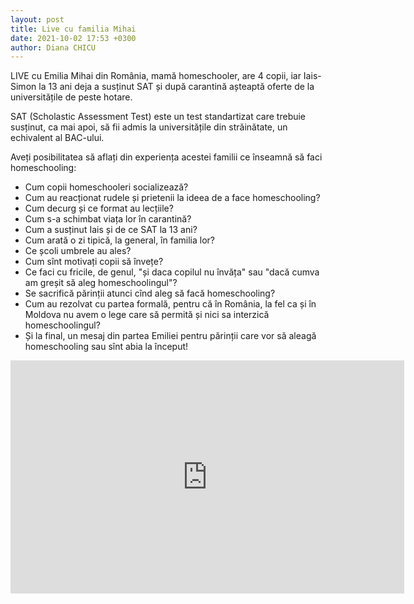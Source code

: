 ```yaml
---
layout: post
title: Live cu familia Mihai
date: 2021-10-02 17:53 +0300
author: Diana CHICU
---
```


LIVE cu Emilia Mihai din România, mamă homeschooler, are 4 copii, iar Iais-Simon la 13 ani deja a susținut SAT și după carantină așteaptă oferte de la universitățile de peste hotare.

SAT (Scholastic Assessment Test) este un test standartizat care trebuie susținut, ca mai apoi, să fii admis la universitățile din străinătate, un echivalent al BAC-ului.

Aveți posibilitatea să aflați din experiența acestei familii ce înseamnă să faci homeschooling:

- Cum copii homeschooleri socializează?
- Cum au reacționat rudele și prietenii la ideea de a face homeschooling?
- Cum decurg și ce format au lecțiile?
- Cum s-a schimbat viața lor în carantină?
- Cum a susținut Iais și de ce SAT la 13 ani?
- Cum arată o zi tipică, la general, în familia lor?
- Ce școli umbrele au ales?
- Cum sînt motivați copii să învețe?
- Ce faci cu fricile, de genul, "și daca copilul nu învăța" sau "dacă cumva am greșit să aleg homeschoolingul"?
- Se sacrifică părinții atunci cînd aleg să facă homeschooling?
- Cum au rezolvat cu partea formală, pentru că în România, la fel ca și în Moldova nu avem o lege care să permită și nici sa interzică homeschoolingul?
- Și la final, un mesaj din partea Emiliei pentru părinții care vor să aleagă homeschooling sau sînt abia la început!

<iframe src="https://www.facebook.com/plugins/video.php?height=314&href=https%3A%2F%2Fwww.facebook.com%2Fchicu.diana.astrocoach%2Fvideos%2F864006010786591%2F&show_text=false&width=560&t=0" width="630" height="373" style="border:none;overflow:hidden" scrolling="no" frameborder="0" allowfullscreen="true" allow="autoplay; clipboard-write; encrypted-media; picture-in-picture; web-share" allowFullScreen="true"></iframe>
